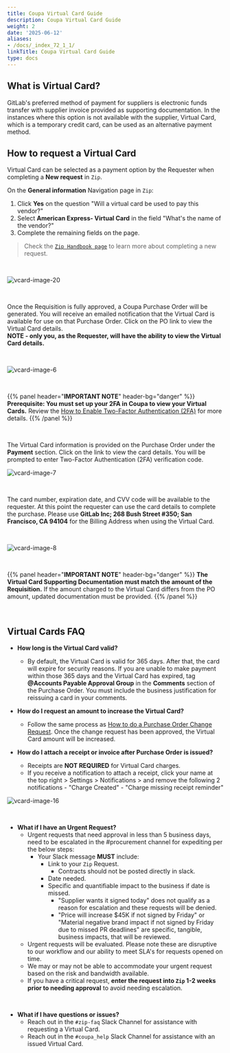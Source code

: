 ```yaml
---
title: Coupa Virtual Card Guide
description: Coupa Virtual Card Guide
weight: 2
date: '2025-06-12'
aliases:
- /docs/_index_72_1_1/
linkTitle: Coupa Virtual Card Guide
type: docs
---
```


<link rel="stylesheet" type="text/css" href="/stylesheets/biztech.css" />

## What is Virtual Card?

GitLab's preferred method of payment for suppliers is electronic funds transfer with supplier invoice provided as supporting documentation. In the instances where this option is not available with the supplier, Virtual Card, which is a temporary credit card, can be used as an alternative payment method.

## How to request a Virtual Card

Virtual Card can be selected as a payment option by the Requester when completing a **New request** in `Zip`.

On the **General information** Navigation page in `Zip`:

1. Click **Yes** on the question "Will a virtual card be used to pay this vendor?"
1. Select **American Express- Virtual Card** in the field "What's the name of the vendor?"
1. Complete the remaining fields on the page.

 > Check the [`Zip Handbook page`](/handbook/business-technology/enterprise-applications/guides/zip-guide/) to learn more about completing a new request.

<br>

![vcard-image-20](/images/business-technology/enterprise-applications/guides/coupa-virtual-cards/vcard20.png)

<br>

Once the Requisition is fully approved, a Coupa Purchase Order will be generated. You will receive an emailed notification that the Virtual Card is available for use on that Purchase Order. Click on the PO link to view the Virtual Card details.<br>
**NOTE - only you, as the Requester, will have the ability to view the Virtual Card details.**

<br>

![vcard-image-6](/images/business-technology/enterprise-applications/guides/coupa-virtual-cards/vcard6.png)

<br>

{{% panel header="**IMPORTANT NOTE**" header-bg="danger" %}}
**Prerequisite: You must set up your 2FA in Coupa to view your Virtual Cards.** Review the [How to Enable Two-Factor Authentication (2FA)](/handbook/business-technology/enterprise-applications/guides/coupa-guide/#how-to-enable-two-factor-authentication) for more details.
{{% /panel %}}

<br>

The Virtual Card information is provided on the Purchase Order under the **Payment** section. Click on the link to view the card details. You will be prompted to enter Two-Factor Authentication (2FA) verification code.

![vcard-image-7](/images/business-technology/enterprise-applications/guides/coupa-virtual-cards/vcard7.png)

<br>

The card number, expiration date, and CVV code will be available to the requester. At this point the requester can use the card details to complete the purchase. Please use **GitLab Inc; 268 Bush Street #350; San Francisco, CA 94104** for the Billing Address when using the Virtual Card.

<br>

![vcard-image-8](/images/business-technology/enterprise-applications/guides/coupa-virtual-cards/vcard8.png)

<br>

{{% panel header="**IMPORTANT NOTE**" header-bg="danger" %}}
**The Virtual Card Supporting Documentation must match the amount of the Requisition.** If the amount charged to the Virtual Card differs from the PO amount, updated documentation must be provided.
{{% /panel %}}

<br>

## Virtual Cards FAQ

- **How long is the Virtual Card valid?**
  - By default, the Virtual Card is valid for 365 days. After that, the card will expire for security reasons. If you are unable to make payment within those 365 days and the Virtual Card has expired, tag **@Accounts Payable Approval Group** in the **Comments** section of the Purchase Order. You must include the business justification for reissuing a card in your comments.

- **How do I request an amount to increase the Virtual Card?**
  - Follow the same process as [How to do a Purchase Order Change Request](/handbook/business-technology/enterprise-applications/guides/coupa-guide/#how-to-do-a-purchase-order-change-request). Once the change request has been approved, the Virtual Card amount will be increased.

- **How do I attach a receipt or invoice after Purchase Order is issued?**
  - Receipts are **NOT REQUIRED** for Virtual Card charges.
  - If you receive a notification to attach a receipt, click your name at the top right > Settings > Notifications > and remove the following 2 notifications
         - "Charge Created"
         - "Charge missing receipt reminder"

 ![vcard-image-16](/images/business-technology/enterprise-applications/guides/coupa-virtual-cards/chargenotification_jun2023.png)

<br>

- **What if I have an Urgent Request?**
  - Urgent requests that need approval in less than 5 business days, need to be escalated in the #procurement channel for expediting per the below steps:
    - Your Slack message **MUST** include:
      - Link to your `Zip` Request.
        - Contracts should not be posted directly in slack.
      - Date needed.
      - Specific and quantifiable impact to the business if date is missed.
        - "Supplier wants it signed today" does not qualify as a reason for escalation and these requests will be denied.
        - "Price will increase $45K if not signed by Friday" or "Material negative brand impact if not signed by Friday due to missed PR deadlines" are specific, tangible, business impacts, that will be reviewed.
  - Urgent requests will be evaluated. Please note these are disruptive to our workflow and our ability to meet SLA's for requests opened on time.
  - We may or may not be able to accommodate your urgent request based on the risk and bandwidth available.
  - If you have a critical request, **enter the request into `Zip` 1-2 weeks prior to needing approval** to avoid needing escalation.

<br>

- **What if I have questions or issues?**
  - Reach out in the `#zip-faq` Slack Channel for assistance with requesting a Virtual Card.
  - Reach out in the `#coupa_help` Slack Channel for assistance with an issued Virtual Card.
